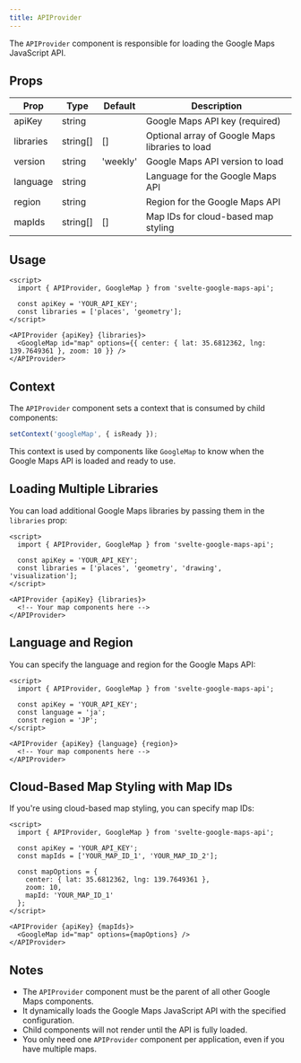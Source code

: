 ```yaml
---
title: APIProvider
---
```


The `APIProvider` component is responsible for loading the Google Maps JavaScript API.

## Props

| Prop | Type | Default | Description |
|------|------|---------|-------------|
| apiKey | string | | Google Maps API key (required) |
| libraries | string[] | [] | Optional array of Google Maps libraries to load |
| version | string | 'weekly' | Google Maps API version to load |
| language | string | | Language for the Google Maps API |
| region | string | | Region for the Google Maps API |
| mapIds | string[] | [] | Map IDs for cloud-based map styling |

## Usage

```svelte
<script>
  import { APIProvider, GoogleMap } from 'svelte-google-maps-api';
  
  const apiKey = 'YOUR_API_KEY';
  const libraries = ['places', 'geometry'];
</script>

<APIProvider {apiKey} {libraries}>
  <GoogleMap id="map" options={{ center: { lat: 35.6812362, lng: 139.7649361 }, zoom: 10 }} />
</APIProvider>
```

## Context

The `APIProvider` component sets a context that is consumed by child components:

```javascript
setContext('googleMap', { isReady });
```

This context is used by components like `GoogleMap` to know when the Google Maps API is loaded and ready to use.

## Loading Multiple Libraries

You can load additional Google Maps libraries by passing them in the `libraries` prop:

```svelte
<script>
  import { APIProvider, GoogleMap } from 'svelte-google-maps-api';
  
  const apiKey = 'YOUR_API_KEY';
  const libraries = ['places', 'geometry', 'drawing', 'visualization'];
</script>

<APIProvider {apiKey} {libraries}>
  <!-- Your map components here -->
</APIProvider>
```

## Language and Region

You can specify the language and region for the Google Maps API:

```svelte
<script>
  import { APIProvider, GoogleMap } from 'svelte-google-maps-api';
  
  const apiKey = 'YOUR_API_KEY';
  const language = 'ja';
  const region = 'JP';
</script>

<APIProvider {apiKey} {language} {region}>
  <!-- Your map components here -->
</APIProvider>
```

## Cloud-Based Map Styling with Map IDs

If you're using cloud-based map styling, you can specify map IDs:

```svelte
<script>
  import { APIProvider, GoogleMap } from 'svelte-google-maps-api';
  
  const apiKey = 'YOUR_API_KEY';
  const mapIds = ['YOUR_MAP_ID_1', 'YOUR_MAP_ID_2'];
  
  const mapOptions = {
    center: { lat: 35.6812362, lng: 139.7649361 },
    zoom: 10,
    mapId: 'YOUR_MAP_ID_1'
  };
</script>

<APIProvider {apiKey} {mapIds}>
  <GoogleMap id="map" options={mapOptions} />
</APIProvider>
```

## Notes

- The `APIProvider` component must be the parent of all other Google Maps components.
- It dynamically loads the Google Maps JavaScript API with the specified configuration.
- Child components will not render until the API is fully loaded.
- You only need one `APIProvider` component per application, even if you have multiple maps.
